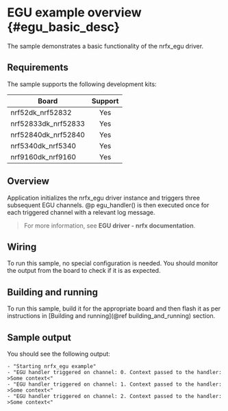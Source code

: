 # EGU example overview {#egu_basic_desc}

The sample demonstrates a basic functionality of the nrfx_egu driver.
## Requirements

The sample supports the following development kits:

| **Board**           | **Support** |
|---------------------|:-----------:|
| nrf52dk_nrf52832    |     Yes     |
| nrf52833dk_nrf52833 |     Yes     |
| nrf52840dk_nrf52840 |     Yes     |
| nrf5340dk_nrf5340   |     Yes     |
| nrf9160dk_nrf9160   |     Yes     |

## Overview

Application initializes the nrfx_egu driver instance and triggers three subsequent EGU channels.
@p egu_handler() is then executed once for each triggered channel with a relevant log message.

> For more information, see **EGU driver - nrfx documentation**.

## Wiring

To run this sample, no special configuration is needed.
You should monitor the output from the board to check if it is as expected.

## Building and running

To run this sample, build it for the appropriate board and then flash it as per instructions in [Building and running](@ref building_and_running) section.
## Sample output

You should see the following output:

```
- "Starting nrfx_egu example"
- "EGU handler triggered on channel: 0. Context passed to the handler: >Some context<"
- "EGU handler triggered on channel: 1. Context passed to the handler: >Some context<"
- "EGU handler triggered on channel: 2. Context passed to the handler: >Some context<"
```
